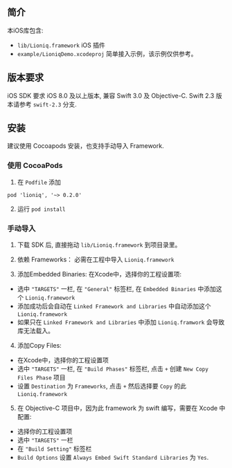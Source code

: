 ## 简介
本iOS库包含: 
- `lib/Lioniq.framework` iOS 插件
- `example/LioniqDemo.xcodeproj` 简单接入示例，该示例仅供参考。

## 版本要求
iOS SDK 要求 iOS 8.0 及以上版本, 兼容 Swift 3.0 及 Objective-C. Swift 2.3 版本请参考 `swift-2.3` 分支.

## 安装

建议使用 Cocoapods 安装，也支持手动导入 Framework.

### 使用 CocoaPods
1. 在 `Podfile` 添加
````
pod 'lioniq', '~> 0.2.0'
````

2. 运行 `pod install`

### 手动导入
1. 下载 SDK 后, 直接拖动 `lib/Lioniq.framework` 到项目录里。

2. 依赖 Frameworks：
    必需在工程中导入 `Lioniq.framework`

3. 添加Embedded Binaries: 
在Xcode中，选择你的工程设置项: 
- 选中 `"TARGETS"` 一栏, 在 `"General"` 标签栏, 在 `Embedded Binaries` 中添加这个 `Lioniq.framework`
- 添加成功后会自动在 `Linked Framework and Libraries` 中自动添加这个 `Lioniq.framework`
- 如果只在 `Linked Framework and Libraries` 中添加 `Lioniq.framwork` 会导致库无法载入。

4. 添加Copy Files: 
- 在Xcode中，选择你的工程设置项
- 选中 `"TARGETS"` 一栏, 在 `"Build Phases"` 标签栏, 点击 `+` 创建 `New Copy Files Phase` 项目
- 设置 `Destination` 为 `Frameworks`, 点击 `+` 然后选择要 `Copy` 的此 `Lioniq.framework`

5. 在 Objective-C 项目中，因为此 framework 为 swift 编写，需要在 Xcode 中配置: 
- 选择你的工程设置项
- 选中 `"TARGETS"` 一栏
- 在 `"Build Setting"` 标签栏
- `Build Options` 设置 `Always Embed Swift Standard Libraries` 为 `Yes`.

